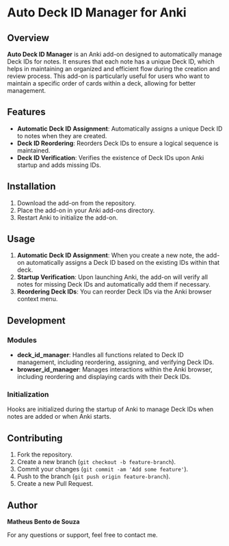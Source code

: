 # Auto Deck ID Manager for Anki

## Overview

**Auto Deck ID Manager** is an Anki add-on designed to automatically manage Deck IDs for notes. It ensures that each note has a unique Deck ID, which helps in maintaining an organized and efficient flow during the creation and review process. This add-on is particularly useful for users who want to maintain a specific order of cards within a deck, allowing for better management.

## Features

- **Automatic Deck ID Assignment**: Automatically assigns a unique Deck ID to notes when they are created.
- **Deck ID Reordering**: Reorders Deck IDs to ensure a logical sequence is maintained.
- **Deck ID Verification**: Verifies the existence of Deck IDs upon Anki startup and adds missing IDs.

## Installation

1. Download the add-on from the repository.
2. Place the add-on in your Anki add-ons directory.
3. Restart Anki to initialize the add-on.

## Usage

1. **Automatic Deck ID Assignment**: When you create a new note, the add-on automatically assigns a Deck ID based on the existing IDs within that deck.
2. **Startup Verification**: Upon launching Anki, the add-on will verify all notes for missing Deck IDs and automatically add them if necessary.
3. **Reordering Deck IDs**: You can reorder Deck IDs via the Anki browser context menu.

## Development

### Modules

- **deck_id_manager**: Handles all functions related to Deck ID management, including reordering, assigning, and verifying Deck IDs.
- **browser_id_manager**: Manages interactions within the Anki browser, including reordering and displaying cards with their Deck IDs.

### Initialization

Hooks are initialized during the startup of Anki to manage Deck IDs when notes are added or when Anki starts.

## Contributing

1. Fork the repository.
2. Create a new branch (`git checkout -b feature-branch`).
3. Commit your changes (`git commit -am 'Add some feature'`).
4. Push to the branch (`git push origin feature-branch`).
5. Create a new Pull Request.

## Author

**Matheus Bento de Souza**

For any questions or support, feel free to contact me.

